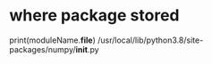 

# where package stored
print(moduleName.__file__)
/usr/local/lib/python3.8/site-packages/numpy/__init__.py